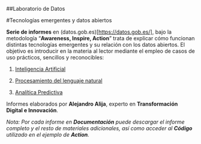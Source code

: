 ##Laboratorio de Datos

#Tecnologías emergentes y datos abiertos


**Serie de informes** en (datos.gob.es)[https://datos.gob.es/], bajo la metodología “**Awareness, Inspire, Action**” trata de explicar cómo funcionan distintas tecnologías emergentes y su relación con los datos abiertos. El objetivo es introducir en la materia al lector mediante el empleo de casos de uso prácticos, sencillos y reconocibles:

1. [Inteligencia Artificial](https://datos.gob.es/es/documentacion/tecnologias-emergentes-y-datos-abiertos-inteligencia-artificial)

2. [Procesamiento del lenguaje natural](https://datos.gob.es/es/documentacion/tecnologias-emergentes-y-datos-abiertos-procesamiento-del-lenguaje-natural)

3. [Analítica Predictiva](https://datos.gob.es/es/documentacion/tecnologias-emergentes-y-datos-abiertos-analitica-predictiva)


Informes elaborados por **Alejandro Alija**, experto en **Transformación Digital e Innovación**.

*Nota: Por cada informe en **Documentación** puede descargar el informe completo y el resto de materiales adicionales, así como acceder al **Código** utilizado en el ejemplo de **Action**.*
